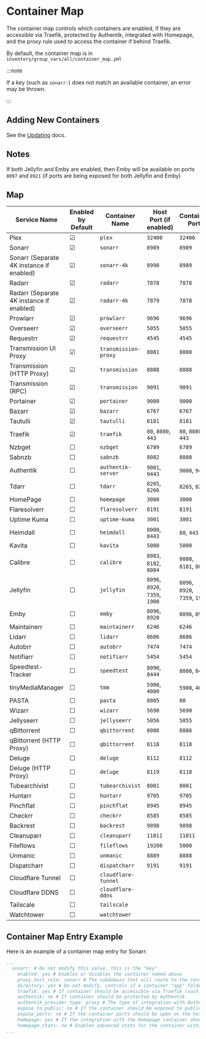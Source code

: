 # Container Map

The container map controls which containers are enabled, if they are accessible via Traefik, protected by Authentik, integrated with Homepage, and the proxy rule used to access the container if behind Traefik.

By default, the container map is in `inventory/group_vars/all/container_map.yml`

:::note

If a key (such as `sonarr:`) does not match an available container, an error may be thrown.

:::

## Adding New Containers

See the [Updating](./getting-started/updating.md) docs.

## Notes

If both Jellyfin and Emby are enabled, then Emby will be available on ports `8097` and `8921` (if ports are being exposed for both Jellyfin and Emby)

## Map

| Service Name                             | Enabled by Default | Container Name       | Host Port (if enabled)         | Container Port                 | Accessible via Traefik | Homepage Integration |
| ---------------------------------------- | ------------------ | -------------------- | ------------------------------ | ------------------------------ | ---------------------- | -------------------- |
| Plex                                     | &#9745;            | `plex`               | `32400`                        | `32400`                        | &#9745;                | &#9745;              |
| Sonarr                                   | &#9745;            | `sonarr`             | `8989`                         | `8989`                         | &#9745;                | &#9745;              |
| Sonarr (Separate 4K instance if enabled) | &#9745;            | `sonarr-4k`          | `8990`                         | `8989`                         | &#9745;                | &#9745;              |
| Radarr                                   | &#9745;            | `radarr`             | `7878`                         | `7878`                         | &#9745;                | &#9745;              |
| Radarr (Separate 4K instance if enabled) | &#9745;            | `radarr-4k`          | `7879`                         | `7878`                         | &#9745;                | &#9745;              |
| Prowlarr                                 | &#9745;            | `prowlarr`           | `9696`                         | `9696`                         | &#9745;                | &#9745;              |
| Overseerr                                | &#9745;            | `overseerr`          | `5055`                         | `5055`                         | &#9745;                | &#9745;              |
| Requestrr                                | &#9745;            | `requestrr`          | `4545`                         | `4545`                         | &#9745;                | &#9744;              |
| Transmission UI Proxy                    | &#9745;            | `transmission-proxy` | `8081`                         | `8080`                         | &#9745;                | &#9745;              |
| Transmission (HTTP Proxy)                | &#9745;            | `transmission`       | `8888`                         | `8888`                         | &#9744;                | &#9744;              |
| Transmission (RPC)                       | &#9745;            | `transmission`       | `9091`                         | `9091`                         | &#9744;                | &#9744;              |
| Portainer                                | &#9745;            | `portainer`          | `9000`                         | `9000`                         | &#9745;                | &#9745;              |
| Bazarr                                   | &#9745;            | `bazarr`             | `6767`                         | `6767`                         | &#9745;                | &#9745;              |
| Tautulli                                 | &#9745;            | `tautulli`           | `8181`                         | `8181`                         | &#9745;                | &#9745;              |
| Traefik                                  | &#9745;            | `traefik`            | `80`, `8080`, `443`            | `80`, `8080`, `443`            | &#9745;                | &#9745;              |
| Nzbget                                   | &#9744;            | `nzbget`             | `6789`                         | `6789`                         | &#9745;                | &#9745;              |
| Sabnzb                                   | &#9744;            | `sabnzb`             | `8082`                         | `8080`                         | &#9745;                | &#9745;              |
| Authentik                                | &#9744;            | `authentik-server`   | `9001`, `9443`                 | `9000`, `9443`                 | &#9745;                | &#9745;              |
| Tdarr                                    | &#9744;            | `tdarr`              | `8265`, `8266`                 | `8265`, `8266`                 | &#9745;                | &#9745;              |
| HomePage                                 | &#9744;            | `homepage`           | `3000`                         | `3000`                         | &#9745;                | &#9744;              |
| Flaresolverr                             | &#9744;            | `flaresolverr`       | `8191`                         | `8191`                         | &#9744;                | &#9744;              |
| Uptime Kuma                              | &#9744;            | `uptime-kuma`        | `3001`                         | `3001`                         | &#9745;                | &#9745;              |
| Heimdall                                 | &#9744;            | `heimdall`           | `8000`, `8443`                 | `80`, `443`                    | &#9745;                | &#9744;              |
| Kavita                                   | &#9744;            | `kavita`             | `5000`                         | `5000`                         | &#9745;                | &#9744;              |
| Calibre                                  | &#9744;            | `calibre`            | `8083`, `8182`, `8084`         | `8080`, `8181`, `8081`         | &#9745;                | &#9744;              |
| Jellyfin                                 | &#9744;            | `jellyfin`           | `8096`, `8920`, `7359`, `1900` | `8096`, `8920`, `7359`, `1900` | &#9745;                | &#9745;              |
| Emby                                     | &#9744;            | `emby`               | `8096`, `8920`                 | `8096`, `8920`                 | &#9745;                | &#9745;              |
| Maintainerr                              | &#9744;            | `maintainerr`        | `6246`                         | `6246`                         | &#9745;                | &#9744;              |
| Lidarr                                   | &#9744;            | `lidarr`             | `8686`                         | `8686`                         | &#9745;                | &#9745;              |
| Autobrr                                  | &#9744;            | `autobrr`            | `7474`                         | `7474`                         | &#9745;                | &#9745;              |
| Notifiarr                                | &#9744;            | `notifiarr`          | `5454`                         | `5454`                         | &#9745;                | &#9744;              |
| Speedtest-Tracker                        | &#9744;            | `speedtest`          | `8090`, `8444`                 | `8080`, `8443`                 | &#9745;                | &#9745;              |
| tinyMediaManager                         | &#9744;            | `tmm`                | `5900`, `4000`                 | `5900`, `4000`                 | &#9745;                | &#9744;              |
| PASTA                                    | &#9744;            | `pasta`              | `8085`                         | `80`                           | &#9745;                | &#9744;              |
| Wizarr                                   | &#9744;            | `wizarr`             | `5690`                         | `5690`                         | &#9745;                | &#9744;              |
| Jellyseerr                               | &#9744;            | `jellyseerr`         | `5056`                         | `5055`                         | &#9745;                | &#9745;              |
| qBittorrent                              | &#9744;            | `qbittorrent`        | `8086`                         | `8086`                         | &#9745;                | &#9745;              |
| qBittorrent (HTTP Proxy)                 | &#9744;            | `qbittorrent`        | `8118`                         | `8118`                         | &#9744;                | &#9744;              |
| Deluge                                   | &#9744;            | `deluge`             | `8112`                         | `8112`                         | &#9745;                | &#9745;              |
| Deluge (HTTP Proxy)                      | &#9744;            | `deluge`             | `8119`                         | `8118`                         | &#9744;                | &#9744;              |
| Tubearchivist                            | &#9744;            | `tubearchivist`      | `8001`                         | `8001`                         | &#9745;                | &#9745;              |
| Huntarr                                  | &#9744;            | `huntarr`            | `9705`                         | `9705`                         | &#9745;                | &#9745;              |
| Pinchflat                                | &#9744;            | `pinchflat`          | `8945`                         | `8945`                         | &#9745;                | &#9745;              |
| Checkrr                                  | &#9744;            | `checkrr`            | `8585`                         | `8585`                         | &#9745;                | &#9745;              |
| Backrest                                 | &#9744;            | `backrest`           | `9898`                         | `9898`                         | &#9745;                | &#9745;              |
| Cleanuparr                               | &#9744;            | `cleanuparr`         | `11011`                        | `11011`                        | &#9745;                | &#9744;              |
| Fileflows                                | &#9744;            | `fileflows`          | `19200`                        | `5000`                         | &#9745;                | &#9745;              |
| Unmanic                                  | &#9744;            | `unmanic`            | `8889`                         | `8888`                         | &#9745;                | &#9745;              |
| Dispatcharr                              | &#9744;            | `dispatcharr`        | `9191`                         | `9191`                         | &#9745;                | &#9744;              |
| Cloudflare Tunnel                        | &#9744;            | `cloudflare-tunnel`  |                                |                                | &#9744;                | &#9744;              |
| Cloudflare DDNS                          | &#9744;            | `cloudflare-ddns`    |                                |                                | &#9744;                | &#9744;              |
| Tailscale                                | &#9744;            | `tailscale`          |                                |                                | &#9744;                | &#9744;              |
| Watchtower                               | &#9744;            | `watchtower`         |                                |                                | &#9744;                | &#9744;              |


## Container Map Entry Example

Here is an example of a container map entry for Sonarr:

```yaml
...
  sonarr: # Do not modify this value, this is the "key"
    enabled: yes # Enables or disables the container named above
    proxy_host_rule: sonarr # The subdomain that will route to the container (based on HTTP Host header)
    directory: yes # Do not modify, controls if a container "app" folder is created
    traefik: yes # If container should be accessible via Traefik (such as `<proxy_host_rule>.<domain>`)
    authentik: no # If container should be protected by Authentik
    authentik_provider_type: proxy # The type of integration with Authentik. Likely `proxy` unless you know it's `oauth2`
    expose_to_public: no # If the container should be exposed to public (0.0.0.0/0) traffic
    expose_ports: no # If the container ports should be open on the host
    homepage: yes # If the integration with the Homepage container should be enabled
    homepage_stats: no # Enables advanced stats for the container within Homepage (CPU, RAM, RX/TX)
...
```
